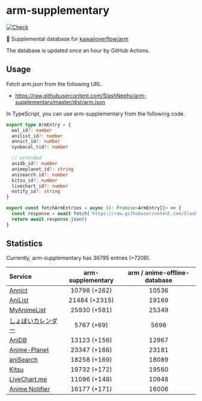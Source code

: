 # arm-supplementary

[![Check](https://github.com/SlashNephy/arm-supplementary/actions/workflows/check-node.yml/badge.svg)](https://github.com/SlashNephy/arm-supplementary/actions/workflows/check-node.yml)

💊 Supplemental database for [kawaiioverflow/arm](https://github.com/kawaiioverflow/arm)

The database is updated once an hour by GitHub Actions.

## Usage

Fetch arm.json from the following URL.

- https://raw.githubusercontent.com/SlashNephy/arm-supplementary/master/dist/arm.json

In TypeScript, you can use arm-supplementary from the following code.

```TypeScript
export type ArmEntry = {
  mal_id?: number
  anilist_id?: number
  annict_id?: number
  syobocal_tid?: number

  // extended
  anidb_id?: number
  animeplanet_id?: string
  anisearch_id?: number
  kitsu_id?: number
  livechart_id?: number
  notify_id?: string
}

export const fetchArmEntries = async (): Promise<ArmEntry[]> => {
  const response = await fetch('https://raw.githubusercontent.com/SlashNephy/arm-supplementary/master/dist/arm.json')
  return await response.json()
}
```

## Statistics

Currently, arm-supplementary has 36795 entries (+7208).

| Service                                     | arm-supplementary | arm / anime-offline-database |
| :------------------------------------------ | :---------------: | :--------------------------: |
| [Annict](https://annict.com)                |   10798 (+262)    |            10536             |
| [AniList](https://anilist.co)               |   21484 (+2315)   |            19169             |
| [MyAnimeList](https://myanimelist.net)      |   25930 (+581)    |            25349             |
| [しょぼいカレンダー](https://cal.syoboi.jp) |    5767 (+69)     |             5698             |
| [AniDB](https://anidb.net)                  |   13123 (+156)    |            12967             |
| [Anime-Planet](https://anime-planet.com)    |   23347 (+166)    |            23181             |
| [aniSearch](https://anisearch.com)          |   18258 (+169)    |            18089             |
| [Kitsu](https://kitsu.io)                   |   19732 (+172)    |            19560             |
| [LiveChart.me](https://livechart.me)        |   11096 (+148)    |            10948             |
| [Anime Notifier](https://notify.moe)        |   16177 (+171)    |            16006             |
